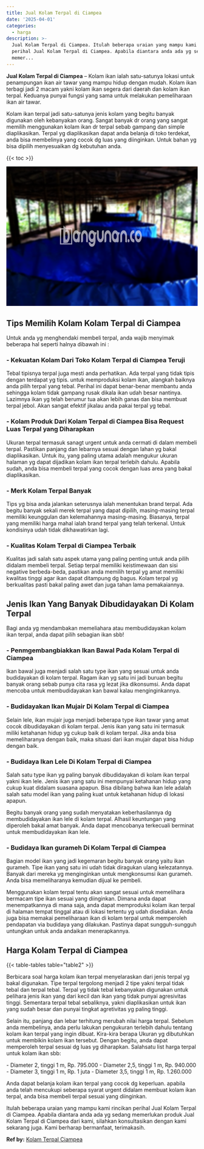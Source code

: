 ```yaml
---
title: Jual Kolam Terpal di Ciampea
date: '2025-04-01'
categories:
  - harga
description: >-
  Jual Kolam Terpal di Ciampea. Itulah beberapa uraian yang mampu kami rincikan
  perihal Jual Kolam Terpal di Ciampea. Apabila diantara anda ada yg sedang
  memer...
---
```


**Jual Kolam Terpal di Ciampea** – Kolam ikan ialah satu-satunya lokasi untuk penampungan ikan air tawar yang mampu hidup dengan mudah. Kolam ikan terbagi jadi 2 macam yakni kolam ikan segera dari daerah dan kolam ikan terpal. Keduanya punyai fungsi yang sama untuk melakukan pemeliharaan ikan air tawar.

Kolam ikan terpal jadi satu-satunya jenis kolam yang begitu banyak digunakan oleh kebanyakan orang. Sangat banyak dr orang yang sangat memilih menggunakan kolam ikan dr terpal sebab gampang dan simple diaplikasikan. Terpal yg diaplikasikan dapat anda belanja di toko terdekat, anda bisa membelinya yang cocok dg luas yang diinginkan. Untuk bahan yg bisa dipilih menyesuaikan dg kebutuhan anda.

{{< toc >}}

![Jual Kolam Terpal di Ciampea](/images/jual-kolam-terpal-62.png)

## Tips Memilih Kolam Kolam Terpal di Ciampea

Untuk anda yg menghendaki membeli terpal, anda wajib menyimak beberapa hal seperti halnya dibawah ini :

### \- Kekuatan Kolam Dari Toko Kolam Terpal di Ciampea Teruji

Tebal tipisnya terpal juga mesti anda perhatikan. Ada terpal yang tidak tipis dengan terdapat yg tipis. untuk memproduksi kolam ikan, alangkah baiknya anda pilih terpal yang tebal. Perihal ini dapat benar-benar membantu anda sehingga kolam tidak gampang rusak dikala ikan udah besar nantinya. Lazimnya ikan yg telah berumur tua akan lebih ganas dan bisa membuat terpal jebol. Akan sangat efektif jikalau anda pakai terpal yg tebal.

### \- Kolam Produk Dari Kolam Terpal di Ciampea Bisa Request Luas Terpal yang Diharapkan

Ukuran terpal termasuk sanagt urgent untuk anda cermati di dalam membeli terpal. Pastikan panjang dan lebarnya sesuai dengan lahan yg bakal diaplikasikan. Untuk itu, yang paling utama adalah mengukur ukuran halaman yg dapat dijadikan kolam ikan terpal terlebih dahulu. Apabila sudah, anda bisa membeli terpal yang cocok dengan luas area yang bakal diaplikasikan.

### \- Merk Kolam Terpal Banyak

Tips yg bisa anda jalankan seterusnya ialah menentukan brand terpal. Ada begitu banyak sekali merek terpal yang dapat dipilih, masing-masing terpal memiliki keunggulan dan kelemahannya masing-masing. Biasanya, terpal yang memiliki harga mahal ialah brand terpal yang telah terkenal. Untuk kondisinya udah tidak dikhawatirkan lagi.

### \- Kualitas Kolam Terpal di Ciampea Terbaik

Kualitas jadi salah satu aspek utama yang paling penting untuk anda pilih didalam membeli terpal. Setiap terpal memiliki keistimewaan dan sisi negative berbeda-beda, pastikan anda memilih terpal yg amat memiliki kwalitas tinggi agar ikan dapat ditampung dg bagus. Kolam terpal yg berkualitas pasti bakal paling awet dan juga tahan lama pemakaiannya.

## Jenis Ikan Yang Banyak Dibudidayakan Di Kolam Terpal

Bagi anda yg mendambakan memeliahara atau membudidayakan kolam ikan terpal, anda dapat pilih sebagian ikan sbb!

### \- Penmgembangbiakkan Ikan Bawal Pada Kolam Terpal di Ciampea

Ikan bawal juga menjadi salah satu type ikan yang sesuai untuk anda budidayakan di kolam terpal. Ragam ikan yg satu ini jadi buruan begitu banyak orang sebab punya cita rasa yg lezat jika dikonsumsi. Anda dapat mencoba untuk membudidayakan kan bawal kalau menginginkannya.

### \- Budidayakan Ikan Mujair Di Kolam Terpal di Ciampea

Selain lele, ikan mujair juga menjadi beberapa type ikan tawar yang amat cocok dibudidayakan di kolam terpal. Jenis ikan yang satu ini termasuk miliki ketahanan hidup yg cukup baik di kolam terpal. Jika anda bisa memeliharanya dengan baik, maka situasi dari ikan mujair dapat bisa hidup dengan baik.

### \- Budidaya Ikan Lele Di Kolam Terpal di Ciampea

Salah satu type ikan yg paling banyak dibudidayakan di kolam ikan terpal yakni ikan lele. Jenis ikan yang satu ini mempunyai ketahanan hidup yang cukup kuat didalam suasana apapun. Bisa dibilang bahwa ikan lele adalah salah satu model ikan yang paling kuat untuk ketahanan hidup di lokasi apapun.

Begitu banyak orang yang sudah menyatakan keberhasilannya dg membudidayakan ikan lele di kolam terpal. Alhasil keuntungan yang diperoleh bakal amat banyak. Anda dapat mencobanya terkecuali berminat untuk membudidayakan ikan lele.

### \- Budidaya Ikan gurameh Di Kolam Terpal di Ciampea

Bagian model ikan yang jadi kegemaran begitu banyak orang yaitu ikan gurameh. Tipe ikan yang satu ini udah tidak diragukan ulang kelezatannya. Banyak dari mereka yg menginginkan untuk mengkonsumsi ikan gurameh. Anda bisa memeliharanya kemudian dijual ke pembeli.

Menggunakan kolam terpal tentu akan sangat sesuai untuk memelihara bermacam tipe ikan sesuai yang diinginkan. Dimana anda dapat menempatkannya di mana saja, anda dapat memproduksi kolam ikan terpal di halaman tempat tinggal atau di lokasi tertentu yg udah disediakan. Anda juga bisa memakai pemeliharaan ikan di kolam terpal untuk memperoleh pendapatan via budidaya yang dilakukan. Pastinya dapat sungguh-sungguh untungkan untuk anda andaikan menerapkannya.

## Harga Kolam Terpal di Ciampea

{{< table-tables table="table2" >}}

Berbicara soal harga kolam ikan terpal menyelaraskan dari jenis terpal yg bakal digunakan. Tipe terpal tergolong menjadi 2 tipe yakni terpal tidak tebal dan terpal tebal. Terpal yg tidak tebal kebanyakan digunakan untuk pelihara jenis ikan yang dari kecil dan ikan yang tidak punyai agresivitas tinggi. Sementara terpal tebal sebaliknya, yakni diaplikasikan untuk ikan yang sudah besar dan punyai tingkat agretivitas yg paling tinggi.

Selain itu, panjang dan lebar terhitung merubah nilai harga terpal. Sebelum anda membelinya, anda perlu lakukan pengukuran terlebih dahulu tentang kolam ikan terpal yang ingin dibuat. Kira-kira berapa Ukuran yg dibutuhkan untuk membikin kolam ikan tersebut. Dengan begitu, anda dapat memperoleh terpal sesuai dg luas yg diharapkan. Salahsatu list harga terpal untuk kolam ikan sbb:

\- Diameter 2, tinggi 1 m, Rp. 795.000 - Diameter 2,5, tinggi 1 m, Rp. 940.000 - Diameter 3, tinggi 1 m, Rp. 1 juta - Diameter 3,5, tinggi 1 m, Rp. 1.260.000

Anda dapat belanja kolam ikan terpal yang cocok dg keperluan. apabila anda telah mencukupi seberapa syarat urgent didalam membuat kolam ikan terpal, anda bisa membeli terpal sesuai yang diinginkan.

Itulah beberapa uraian yang mampu kami rincikan perihal Jual Kolam Terpal di Ciampea. Apabila diantara anda ada yg sedang memerlukan produk Jual Kolam Terpal di Ciampea dari kami, silahkan konsultasikan dengan kami sekarang juga. Kami berharap bermanfaat, terimakasih.

**Ref by:** [Kolam Terpal Ciampea](https://id.wikipedia.org/wiki/Kolam)
